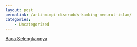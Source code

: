 ```yaml
---
layout: post
permalink: /arti-mimpi-diseruduk-kambing-menurut-islam/
categories:
    - Uncategorized
---
```


[Baca Selengkapnya](/10)